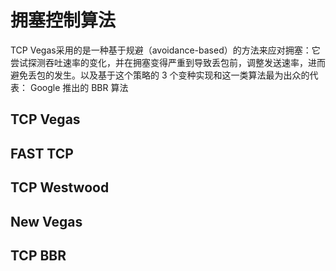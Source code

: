# 拥塞控制算法

TCP Vegas采用的是一种基于规避（avoidance-based）的方法来应对拥塞：它尝试探测吞吐速率的变化，并在拥塞变得严重到导致丢包前，调整发送速率，进而避免丢包的发生。以及基于这个策略的 3 个变种实现和这一类算法最为出众的代表： Google 推出的 BBR 算法

## TCP Vegas

## FAST TCP

## TCP Westwood

## New Vegas

## TCP BBR

